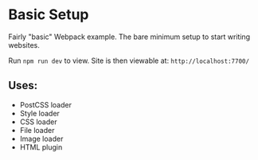 # Basic Setup

Fairly "basic" Webpack example. The bare minimum setup to start writing websites.

Run `npm run dev` to view. Site is then viewable at: `http://localhost:7700/`

## Uses:

- PostCSS loader
- Style loader
- CSS loader
- File loader
- Image loader
- HTML plugin
